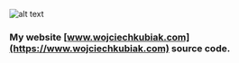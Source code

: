 
![alt text](https://github.com/wgkubiak/my-site/blob/master/rd/site_ss.jpg)

### My website [www.wojciechkubiak.com](https://www.wojciechkubiak.com) source code.
